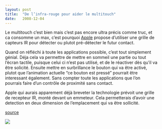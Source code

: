 ```yaml
---
layout:	post
title:	"De l’infra-rouge pour aider le multitouch"
date:	2008-12-04
---
```


  Le multitouch c’est bien mais c’est pas encore ultra précis comme truc, et ca consomme un max, c’est pourquoi [Apple](http://www.apple.com "Apple") propose d’utiliser une grille de capteurs IR pour détecter ou plutot pré-détecter le futur contact.

Quand on réfléchi à toute les applications possible, c’est tout simplement génial. Déja cela va permettre de mettre en sommeil une partie ou tout l’écran tactile, puisque celui ci n’est pas utilisé, et de le réactiver dès qu’il va être solicité. Ensuite mettre en surbrillance le bouton qui va être activé, plutot que l’animation actuelle “ce bouton est pressé” pourrait être interessant également. Sans compter toute les applications que l’on pourrais faire d’un contrôle de proximité sans contact.

Apple qui aurais apparement déjà breveter la technologie prévoit une grille de recepteur IR, monté devant un emmeteur. Cela permetterais d’avoir une detection en deux dimension de l’emplacement qui va être sollicité.

[source](http://www.appleinsider.com/articles/08/12/04/apple_proposes_infrared_matrix_to_aid_larger_multi_touch_designs.html)

![](/img/0*a1hp5VpLHlRvu4JZ.)  